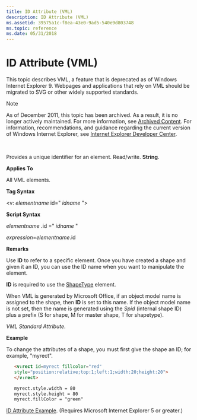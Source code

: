 ```yaml
---
title: ID Attribute (VML)
description: ID Attribute (VML)
ms.assetid: 39575a1c-f8ea-43e0-9ad5-540e9d803748
ms.topic: reference
ms.date: 05/31/2018
---
```


# ID Attribute (VML)

This topic describes VML, a feature that is deprecated as of Windows Internet Explorer 9. Webpages and applications that rely on VML should be migrated to SVG or other widely supported standards.

> [!Note]  
> As of December 2011, this topic has been archived. As a result, it is no longer actively maintained. For more information, see [Archived Content](/previous-versions/windows/internet-explorer/ie-developer/). For information, recommendations, and guidance regarding the current version of Windows Internet Explorer, see [Internet Explorer Developer Center](https://msdn.microsoft.com/ie/).

 

Provides a unique identifier for an element. Read/write. **String**.

**Applies To**

All VML elements.

**Tag Syntax**

<v: *elementname* id=" *idname* ">

**Script Syntax**

*elementname* .id =" *idname* "

*expression*=*elementname*.id

**Remarks**

Use **ID** to refer to a specific element. Once you have created a shape and given it an ID, you can use the ID name when you want to manipulate the element.

**ID** is required to use the [ShapeType](msdn-online-vml-shapetype-element.md) element.

When VML is generated by Microsoft Office, if an object model name is assigned to the shape, then **ID** is set to this name. If the object model name is not set, then the name is generated using the *Spid* (internal shape ID) plus a prefix (S for shape, M for master shape, T for shapetype).

*VML Standard Attribute*.

**Example**

To change the attributes of a shape, you must first give the shape an ID; for example, "myrect".


```HTML
   <v:rect id=myrect fillcolor="red"
   style="position:relative;top:1;left:1;width:20;height:20">
   </v:rect>
```




```HTML
   myrect.style.width = 80
   myrect.style.height = 80
   myrect.fillColor = "green"
```



[ID Attribute Example](/previous-versions/office/developer/speech-technologies/ms872141(v=msdn.10)#example). (Requires Microsoft Internet Explorer 5 or greater.)

 

 
